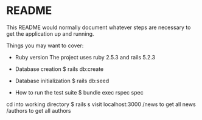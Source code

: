 # README

This README would normally document whatever steps are necessary to get the
application up and running.

Things you may want to cover:

* Ruby version
The project uses ruby 2.5.3 and rails 5.2.3

* Database creation
$ rails db:create

* Database initialization
$ rails db:seed

* How to run the test suite
$ bundle exec rspec spec

cd into working directory
$ rails s
visit localhost:3000
  /news to get all news
  /authors to get all authors
